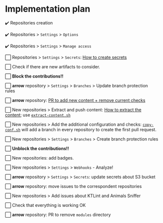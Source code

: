 # Implementation plan

:heavy_check_mark: Repositories creation

:heavy_check_mark: Repositories > `Settings` > `Options`

:heavy_check_mark: Repositories > `Settings` > `Manage access`

:white_large_square: Repositories > `Settings` > `Secrets`: [How to create secrets](how-to-create-secrets.md)

:white_large_square: Check if there are new artifacts to consider.

:white_large_square: **Block the contributions!!**

:white_large_square: **arrow** repository > `Settings` > `Branches` > Update branch protection rules

:white_large_square: **arrow** repository: [PR to add new content + remove current checks](https://github.com/arrow-kt/arrow/pull/2066)

:white_large_square: New repositories > Extract and push content: [How to extract the content](how-to-extract-content.md); use [`extract-content.sh`](scripts/extract-content.sh)

:white_large_square: New repositories > Add the additional configuration and checks: [`copy-conf.sh`](scripts/copy-conf.sh) will add a branch in every repository to create the first pull request.

:white_large_square: New repositories > `Settings` > `Branches` > Create branch protection rules

:white_large_square: **Unblock the contributions!!**

:white_large_square: New repositories: add badges.

:white_large_square: New repositories > `Settings` > `Webhooks` - Analyze!

:white_large_square: **arrow** repository > `Settings` > `Secrets`: update secrets about S3 bucket

:white_large_square: **arrow** repository: move issues to the correspondent repositories

:white_large_square: New repositories > Add issues about KTLint and Animals Sniffer

:white_large_square: Check that everything is working OK

:white_large_square: **arrow** repository: PR to remove `modules` directory

